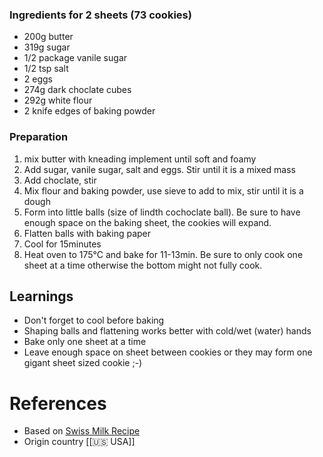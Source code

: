 ### Ingredients for 2 sheets (73 cookies)

* 200g butter
* 319g sugar
* 1/2 package vanile sugar
* 1/2 tsp salt
* 2 eggs
* 274g dark choclate cubes
* 292g white flour
* 2 knife edges of baking powder

### Preparation

1. mix butter with kneading implement until soft and foamy
2. Add sugar, vanile sugar, salt and eggs. Stir until it is a mixed mass
3. Add choclate, stir
4. Mix flour and baking powder, use sieve to add to mix, stir until it is a dough
5. Form into little balls (size of lindth cochoclate ball). Be sure to have enough space on the baking sheet, the cookies will expand.
6. Flatten balls with baking paper
7. Cool for 15minutes
8. Heat oven to 175°C and bake for 11-13min. Be sure to only cook one sheet at a time otherwise the bottom might not fully cook.

## Learnings

* Don't forget to cool before baking
* Shaping balls and flattening works better with cold/wet (water) hands
* Bake only one sheet at a time
* Leave enough space on sheet between cookies or they may form one gigant sheet sized cookie ;-)

# References

- Based on [Swiss Milk Recipe](https://www.swissmilk.ch/de/rezepte-kochideen/rezepte/RB\_KAF2002\_12\_A/chocolate-chip-cookies-american-cookies/)
- Origin country [[🇺🇸 USA]]
